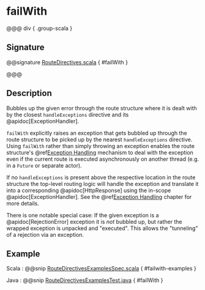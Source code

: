 # failWith

@@@ div { .group-scala }

## Signature

@@signature [RouteDirectives.scala](/http/src/main/scala/org/apache/pekko/http/scaladsl/server/directives/RouteDirectives.scala) { #failWith }

@@@

## Description

Bubbles up the given error through the route structure where it is dealt with by the closest `handleExceptions`
directive and its @apidoc[ExceptionHandler].

`failWith` explicitly raises an exception that gets bubbled up through the route structure to be picked up by the
nearest `handleExceptions` directive. Using `failWith` rather than simply throwing an exception enables the route
structure's @ref[Exception Handling](../../exception-handling.md) mechanism to deal with the exception even if the current route is executed
asynchronously on another thread (e.g. in a `Future` or separate actor).

If no `handleExceptions` is present above the respective location in the
route structure the top-level routing logic will handle the exception and translate it into a corresponding
@apidoc[HttpResponse] using the in-scope @apidoc[ExceptionHandler]. See the @ref[Exception Handling](../../exception-handling.md) chapter for more details.

There is one notable special case: If the given exception is a @apidoc[RejectionError] exception it is *not* bubbled up,
but rather the wrapped exception is unpacked and "executed". This allows the "tunneling" of a rejection via an
exception.

## Example

Scala
:  @@snip [RouteDirectivesExamplesSpec.scala](/docs/src/test/scala/docs/http/scaladsl/server/directives/RouteDirectivesExamplesSpec.scala) { #failwith-examples }

Java
:  @@snip [RouteDirectivesExamplesTest.java](/docs/src/test/java/docs/http/javadsl/server/directives/RouteDirectivesExamplesTest.java) { #failWith }
